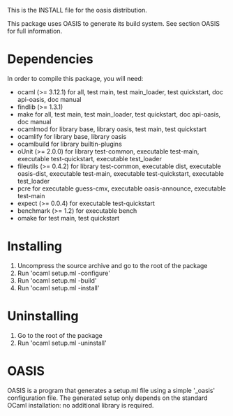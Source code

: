 <!--- OASIS_START --->
<!--- DO NOT EDIT (digest: 2088e4d677634aa80f6e8d1a97ca7686) --->

This is the INSTALL file for the oasis distribution.

This package uses OASIS to generate its build system. See section OASIS for
full information.

Dependencies
============

In order to compile this package, you will need:

* ocaml (>= 3.12.1) for all, test main, test main_loader, test quickstart,
  doc api-oasis, doc manual
* findlib (>= 1.3.1)
* make for all, test main, test main_loader, test quickstart, doc api-oasis,
  doc manual
* ocamlmod for library base, library oasis, test main, test quickstart
* ocamlify for library base, library oasis
* ocamlbuild for library builtin-plugins
* oUnit (>= 2.0.0) for library test-common, executable test-main,
  executable test-quickstart, executable test_loader
* fileutils (>= 0.4.2) for library test-common, executable dist,
  executable oasis-dist, executable test-main, executable test-quickstart,
  executable test_loader
* pcre for executable guess-cmx, executable oasis-announce,
  executable test-main
* expect (>= 0.0.4) for executable test-quickstart
* benchmark (>= 1.2) for executable bench
* omake for test main, test quickstart

Installing
==========

1. Uncompress the source archive and go to the root of the package
2. Run 'ocaml setup.ml -configure'
3. Run 'ocaml setup.ml -build'
4. Run 'ocaml setup.ml -install'

Uninstalling
============

1. Go to the root of the package
2. Run 'ocaml setup.ml -uninstall'

OASIS
=====

OASIS is a program that generates a setup.ml file using a simple '_oasis'
configuration file. The generated setup only depends on the standard OCaml
installation: no additional library is required.

<!--- OASIS_STOP --->
